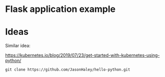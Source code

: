 # Flask application example



# Ideas

Similar idea:

https://kubernetes.io/blog/2019/07/23/get-started-with-kubernetes-using-python/

    git clone https://github.com/JasonHaley/hello-python.git